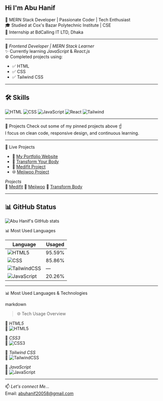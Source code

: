 Hi I'm Abu Hanif
---
🚀 MERN Stack Developer | Passionate Coder | Tech Enthusiast     
🎓 Studied at Cox's Bazar Polytechnic Institute | CSE    
💼 Internship at BdCalling IT LTD, Dhaka

---

🧠 *Frontend Developer | MERN Stack Learner*  
✨ Currently learning *JavaScript* & *React.js*  
⚙ Completed projects using:  
- ✅ HTML  
- ✅ CSS  
- ✅ Tailwind CSS

---

🛠 Skills
--
![HTML](https://img.shields.io/badge/-HTML-orange?style=flat&logo=html5)
![CSS](https://img.shields.io/badge/-CSS-blue?style=flat&logo=css3)
![JavaScript](https://img.shields.io/badge/-JavaScript-yellow?style=flat&logo=javascript)
![React](https://img.shields.io/badge/-React-blue?style=flat&logo=react)
![Tailwind](https://img.shields.io/badge/-Tailwind-06B6D4?style=flat&logo=tailwindcss)

---

🚀 Projects
Check out some of my pinned projects above ☝  
I focus on clean code, responsive design, and continuous learning.

---

🚀 Live Projects

- 📝 [My Portfolio Website](https://your-live-site-url.com)
- 💪 [Transform Your Body](https://github.com/abuhanif7016/transform-your-body)
- 🎨 [Medifit Project](https://github.com/abuhanif7016/medifit-project)
- 🌐 [Mejiwoo Project](https://github.com/abuhanif7016/mejiwoo-project)

*Projects*  
🔗 [Medifit](https://abuhanif7016.github.io/medifit-project/) 
🔗 [Mejiwoo](https://abuhanif7016.github.io/mejiwoo-project/)
🔗 [Transform Body ](https://abuhanif7016.github.io/transform-your-body/)

---

📊 GitHub Status
---
![Abu Hanif's GitHub stats](https://github-readme-stats.vercel.app/api?username=abuhanif7016&show_icons=true&theme=tokyonight)

📊 Most Used Languages

| Language     | Usaged |
|--------------|--------|
| ![HTML5](https://img.shields.io/badge/HTML5-E34F26?style=for-the-badge&logo=html5&logoColor=white)        | 95.59% |
| ![CSS](https://img.shields.io/badge/CSS3-1572B6?style=for-the-badge&logo=css3&logoColor=white)          | 85.86%  |
| ![TailwindCSS](https://img.shields.io/badge/Tailwind_CSS-38B2AC?style=for-the-badge&logo=tailwind-css&logoColor=white) | — |
| ![JavaScript](https://img.shields.io/badge/JavaScript-F7DF1E?style=for-the-badge&logo=javascript&logoColor=black)   | 20.26% |

---


📊 Most Used Languages & Technologies

markdown
> 🌐 Tech Usage Overview

💠 *HTML5*  
🔸 ![HTML5](https://img.shields.io/badge/HTML5-%2028.59%25-E34F26?style=flat-square&logo=html5&logoColor=white)

💠 *CSS3*  
🔸 ![CSS3](https://img.shields.io/badge/CSS3-%206.86%25-1572B6?style=flat-square&logo=css3&logoColor=white)

💠 *Tailwind CSS*  
🔸 ![TailwindCSS](https://img.shields.io/badge/Tailwind-%20Used%20Manually-38B2AC?style=flat-square&logo=tailwind-css&logoColor=white)

💠 *JavaScript*  
🔸 ![JavaScript](https://img.shields.io/badge/JavaScript-%2062.26%25-F7DF1E?style=flat-square&logo=javascript&logoColor=black)


---



📫 *Let's connect Me...*  
Email: abuhanif20058@gmail.com
